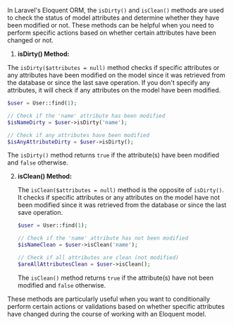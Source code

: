 In Laravel's Eloquent ORM, the `isDirty()` and `isClean()` methods are used to check the status of model attributes and determine whether they have been modified or not. These methods can be helpful when you need to perform specific actions based on whether certain attributes have been changed or not.

1. **isDirty() Method:**

The `isDirty($attributes = null)` method checks if specific attributes or any attributes have been modified on the model since it was retrieved from the database or since the last save operation. If you don't specify any attributes, it will check if any attributes on the model have been modified.

```php
$user = User::find(1);

// Check if the 'name' attribute has been modified
$isNameDirty = $user->isDirty('name');

// Check if any attributes have been modified
$isAnyAttributeDirty = $user->isDirty();
```

   The `isDirty()` method returns `true` if the attribute(s) have been modified and `false` otherwise.

2. **isClean() Method:**

   The `isClean($attributes = null)` method is the opposite of `isDirty()`. It checks if specific attributes or any attributes on the model have not been modified since it was retrieved from the database or since the last save operation.

   ```php
   $user = User::find(1);

   // Check if the 'name' attribute has not been modified
   $isNameClean = $user->isClean('name');

   // Check if all attributes are clean (not modified)
   $areAllAttributesClean = $user->isClean();
   ```

   The `isClean()` method returns `true` if the attribute(s) have not been modified and `false` otherwise.

These methods are particularly useful when you want to conditionally perform certain actions or validations based on whether specific attributes have changed during the course of working with an Eloquent model.